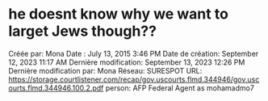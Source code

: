 # he doesnt know why we want to larget Jews though??

Créée par: Mona
Date : July 13, 2015 3:46 PM
Date de création: September 12, 2023 11:17 AM
Dernière modification: September 13, 2023 12:26 PM
Dernière modification par: Mona
Réseau: SURESPOT
URL: https://storage.courtlistener.com/recap/gov.uscourts.flmd.344946/gov.uscourts.flmd.344946.100.2.pdf
person: AFP Federal Agent as mohamadmo7